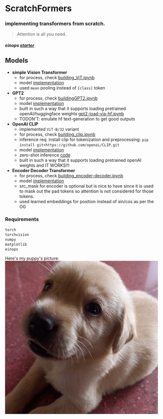 # ScratchFormers
### implementing transformers from scratch.

> Attention is all you need.


##### einops [starter](einops.ipynb)

## Models

- **simple Vision Transformer**
  - for process, check [building_ViT.ipynb](./ViT/building_ViT.ipynb)
  - model [implementation](./ViT/vit.py)
  - used `mean` pooling instead of `[class]` token
- **GPT2**
  - for process, check [buildingGPT2.ipynb](./GPT2/buildingGPT2.ipynb)
  - model [implementation](./GPT2/gpt2.py)
  - built in such a way that it supports loading pretrained openAI/huggingface weights [gpt2-load-via-hf.ipynb](./GPT2/gpt2-load-via-hf.ipynb)
  - TODON'T: emulate hf text-generation to get good outputs
- **OpenAI CLIP**
  - implemented `ViT-B/32` variant
  - for process, check [building_clip.ipynb](./OpenAI-CLIP/building_clip.ipynb)
  - inference req: install clip for tokenization and preprocessing: `pip install git+https://github.com/openai/CLIP.git`
  - model [implementation](./OpenAI-CLIP/model.py)
  - zero-shot inference [code](./OpenAI-CLIP/zeroshot.py)
  - built in such a way that it supports loading pretrained openAI weights and IT WORKS!!!
- **Encoder Decoder Transformer**
  - for process, check [building_encoder-decoder.ipynb](./encoder-decoder/building_encoder-decoder.ipynb)
  - model [implementation](./encoder-decoder/model.py)
  - src_mask for encoder is optional but is nice to have since it is used to mask out the pad tokens so attention is not considered for those tokens.
  - used learned embeddings for position instead of sin/cos as per the OG
  
### Requirements
```
torch
torchvision
numpy
matplotlib
einops
```

Here's my puppy's picture:
![sumo](sumo.jpg)